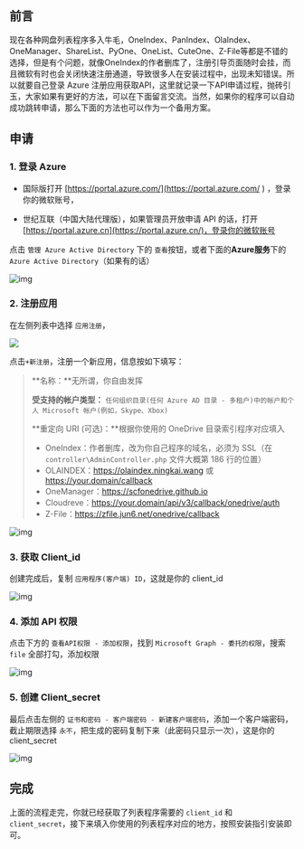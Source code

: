 ## 前言

现在各种网盘列表程序多入牛毛，OneIndex、PanIndex、OlaIndex、OneManager、ShareList、PyOne、OneList、CuteOne、Z-File等都是不错的选择，但是有个问题，就像OneIndex的作者删库了，注册引导页面随时会挂，而且微软有时也会关闭快速注册通道，导致很多人在安装过程中，出现未知错误。所以就要自己登录 Azure 注册应用获取API，这里就记录一下API申请过程，抛砖引玉，大家如果有更好的方法，可以在下面留言交流。当然，如果你的程序可以自动成功跳转申请，那么下面的方法也可以作为一个备用方案。

## 申请

### 1. 登录 Azure

- 国际版打开 [https://portal.azure.com/](https://portal.azure.com/ ) ，登录你的微软账号，

- 世纪互联（中国大陆代理版），如果管理员开放申请 API 的话，打开 [https://portal.azure.cn](https://portal.azure.cn/)，登录你的微软账号

点击 `管理 Azure Active Directory` 下的 `查看`按钮，或者下面的**Azure服务**下的`Azure Active Directory`（如果有的话）

![img](https://cdn.jsdelivr.net/gh/love2wind/cloudimg/img/c50c9713880746509c26cb1bd99c3ec8.webp)

### 2. 注册应用

在左侧列表中选择 `应用注册`，

![](https://cdn.jsdelivr.net/gh/love2wind/cloudimg/img/3b8cb652ab2c0818b87d65b728bf860f.webp)

点击`+新注册`，注册一个新应用，信息按如下填写：

> **名称：**无所谓，你自由发挥
>
> **受支持的帐户类型：** `任何组织目录(任何 Azure AD 目录 - 多租户)中的帐户和个人 Microsoft 帐户(例如，Skype、Xbox)`
>
> **重定向 URI (可选)：**根据你使用的 OneDrive 目录索引程序对应填入
>
> - OneIndex：作者删库，改为你自己程序的域名，必须为 SSL（在 `controller\AdminController.php` 文件大概第 186 行的位置）
> - OLAINDEX：https://olaindex.ningkai.wang 或 https://your.domain/callback
> - OneManager：https://scfonedrive.github.io
> - Cloudreve：https://your.domain/api/v3/callback/onedrive/auth
> - Z-File：https://zfile.jun6.net/onedrive/callback

![img](https://cdn.jsdelivr.net/gh/love2wind/cloudimg/img/9fec60718e322d6364fb9bc785ca702b.webp)

### 3. 获取 Client_id

创建完成后，复制 `应用程序(客户端) ID`，这就是你的 client_id

![img](https://cdn.jsdelivr.net/gh/love2wind/cloudimg/img/f552be12281989af1f39553147b2b50c.webp)

### 4. 添加 API 权限

点击下方的 `查看API权限 - 添加权限`，找到 `Microsoft Graph - 委托的权限`，搜索 `file` 全部打勾，添加权限

![img](https://cdn.jsdelivr.net/gh/love2wind/cloudimg/img/feeb05d6954aaf5c4e2fbc085a23e6e0.webp)

### 5. 创建 Client_secret

最后点击左侧的 `证书和密码 - 客户端密码 - 新建客户端密码`，添加一个客户端密码，截止期限选择 `永不`，把生成的密码复制下来（此密码只显示一次），这是你的 client_secret

![img](https://cdn.jsdelivr.net/gh/love2wind/cloudimg/img/49bec57a5b1c402fd178a6fe362e8f5a.webp)

## 完成

上面的流程走完，你就已经获取了列表程序需要的 `client_id` 和 `client_secret`，接下来填入你使用的列表程序对应的地方，按照安装指引安装即可。